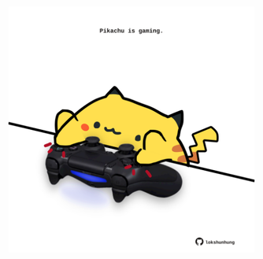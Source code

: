 <!-- built at 25/08/2021, 03:02:14 UTC -->
<p align="center">
  <img width="500" height="500" src="./ReadmeImage.svg">
</p>
